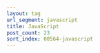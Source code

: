 ```yaml
---
layout: tag
url_segment: javascript
title: JavaScript
post_count: 23
sort_index: 00564-javascript
---
```


